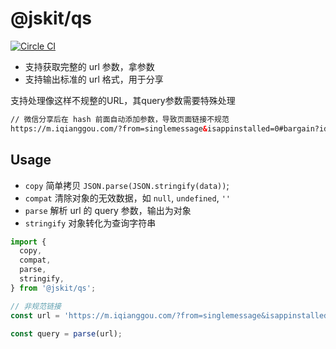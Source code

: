 # @jskit/qs

[![Circle CI](https://circleci.com/gh/jskit/shared/tree/master.svg?style=svg)](https://circleci.com/gh/jskit/shared/tree/master)

- 支持获取完整的 url 参数，拿参数
- 支持输出标准的 url 格式，用于分享

支持处理像这样不规整的URL，其query参数需要特殊处理

```html
// 微信分享后在 hash 前面自动添加参数，导致页面链接不规范
https://m.iqianggou.com/?from=singlemessage&isappinstalled=0#bargain?id=646156&platform=5
```

## Usage

- `copy`      简单拷贝 `JSON.parse(JSON.stringify(data))`;
- `compat`    清除对象的无效数据，如 `null`, `undefined`, `''`
- `parse`     解析 url 的 query 参数，输出为对象
- `stringify` 对象转化为查询字符串

```js
import {
  copy,
  compat,
  parse,
  stringify,
} from '@jskit/qs';

// 非规范链接
const url = 'https://m.iqianggou.com/?from=singlemessage&isappinstalled=0#bargain?id=646156&platform=5'

const query = parse(url);
```
